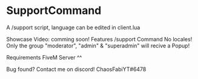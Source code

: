 # SupportCommand
A /support script, language can be edited in client.lua

Showcase Video: comming soon!
Features
/support Command
No locales!
Only the group "moderator", "admin" & "superadmin" will recive a Popup!

Requirements
FiveM Server ^^

Bug found? Contact me on discord! ChaosFabiYT#6478
